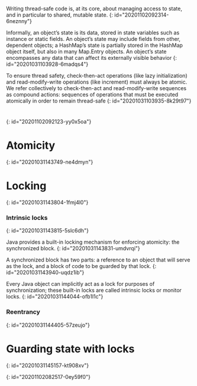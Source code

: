 Writing thread-safe code is, at its core, about managing access to state, and in particular to shared,
mutable state.
{: id="20201102092314-6neznny"}

Informally, an object’s state is its data, stored in state variables such as instance
or static fields. An object’s state may include fields from other, dependent objects;
a HashMap’s state is partially stored in the HashMap object itself, but also in many
Map.Entry objects. An object’s state encompasses any data that can affect its
externally visible behavior
{: id="20201031103928-6madqs4"}

To ensure thread safety, check-then-act operations (like lazy initialization) and read-modify-write operations (like increment) must always be atomic.
We refer collectively to check-then-act and read-modify-write sequences as compound actions: sequences of operations that must be executed atomically in order
to remain thread-safe
{: id="20201031103935-8k29t97"}

# 
{: id="20201102092123-yy0x5oa"}

# Atomicity
{: id="20201031143749-ne4dmyn"}

# Locking
{: id="20201031143804-1fmj4l0"}

### Intrinsic locks
{: id="20201031143815-5slc6dh"}

Java provides a built-in locking mechanism for enforcing atomicity: the synchronized block.
{: id="20201031143831-umdvrqi"}

A synchronized block has two parts: a reference to an object that will serve as the lock, and a
block of code to be guarded by that lock.
{: id="20201031143940-uqdz1ib"}

Every Java object can implicitly act as a lock for purposes of synchronization;
these built-in locks are called intrinsic locks or monitor locks.
{: id="20201031144044-ofb1l1c"}

### Reentrancy
{: id="20201031144405-57zeujo"}

# Guarding state with locks
{: id="20201031145157-kt908xv"}

{: id="20201102082517-0ey59f0"}
